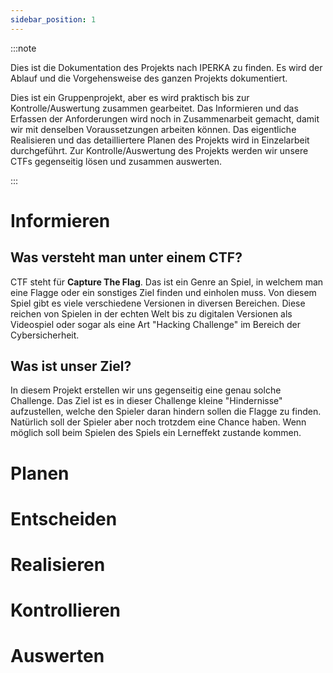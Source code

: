 ```yaml
---
sidebar_position: 1
---
```


:::note

Dies ist die Dokumentation des Projekts nach IPERKA zu finden. Es wird der Ablauf und die Vorgehensweise des ganzen Projekts dokumentiert.

Dies ist ein Gruppenprojekt, aber es wird praktisch bis zur Kontrolle/Auswertung zusammen gearbeitet.
Das Informieren und das Erfassen der Anforderungen wird noch in Zusammenarbeit gemacht, damit wir mit denselben Voraussetzungen arbeiten können. Das eigentliche Realisieren und das detailliertere Planen des Projekts wird in Einzelarbeit durchgeführt.
Zur Kontrolle/Auswertung des Projekts werden wir unsere CTFs gegenseitig lösen und zusammen auswerten.

:::

# Informieren

## Was versteht man unter einem CTF?

CTF steht für **Capture The Flag**. Das ist ein Genre an Spiel, in welchem man eine Flagge oder ein sonstiges Ziel finden und einholen muss. Von diesem Spiel gibt es viele verschiedene Versionen in diversen Bereichen. Diese reichen von Spielen in der echten Welt bis zu digitalen Versionen als Videospiel oder sogar als eine Art "Hacking Challenge" im Bereich der Cybersicherheit.

## Was ist unser Ziel?

In diesem Projekt erstellen wir uns gegenseitig eine genau solche Challenge. Das Ziel ist es in dieser Challenge kleine "Hindernisse" aufzustellen, welche den Spieler daran hindern sollen die Flagge zu finden. Natürlich soll der Spieler aber noch trotzdem eine Chance haben. Wenn möglich soll beim Spielen des Spiels ein Lerneffekt zustande kommen.

# Planen

# Entscheiden

# Realisieren

# Kontrollieren

# Auswerten